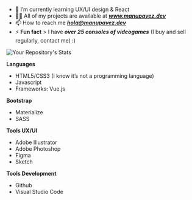 - 🌱 I’m currently learning UX/UI design & React
- 👨‍💻 All of my projects are available at ***www.manupavez.dev***
- 📫 How to reach me ***hola@manupavez.dev***
- ⚡ **Fun fact** > I have ***over 25 consoles of videogames*** (I buy and sell regularly, contact me) :)

![Your Repository's Stats](https://github-readme-stats.vercel.app/api?username=manupavez&show_icons=true)

**Languages**
- HTML5/CSS3 (I know it’s not a programming language)
- Javascript
- Frameworks: Vue.js

**Bootstrap**
- Materialize
- SASS

**Tools UX/UI**
- Adobe Illustrator
- Adobe Photoshop
- Figma
- Sketch

**Tools Development**

- Github
- Visual Studio Code
